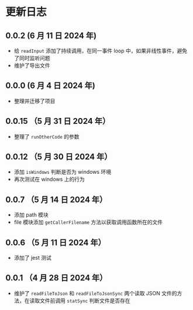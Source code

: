 # 更新日志

## 0.0.2 (6 月 11 日 2024 年)

- 给 `readInput` 添加了持续调用，在同一事件 loop 中，如果非线性事件，避免了同时监听问题
- 维护了导出文件

## 0.0.0 (6 月 4 日 2024 年)

- 整理并迁移了项目

## 0.0.15 （5 月 31 日 2024 年）

- 整理了 `runOtherCode` 的参数

## 0.0.12 （5 月 30 日 2024 年）

- 添加 `isWindows` 判断是否为 windows 环境
- 再次测试在 windows 上的行为

## 0.0.7 （5 月 14 日 2024 年）

- 添加 path 模块
- file 模块添加 `getCallerFilename` 方法以获取调用函数所在的文件

## 0.0.6 （5 月 11 日 2024 年）

- 添加了 jest 测试

## 0.0.1 （4 月 28 日 2024 年）

- 维护了 `readFileToJson` 和 `readFileToJsonSync` 两个读取 JSON 文件的方法，在读取文件前调用 `statSync` 判断文件是否存在
